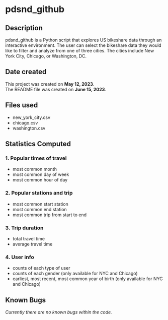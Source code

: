 # pdsnd_github

## Description
pdsnd_github is a Python script that explores US bikeshare data through an interactive environment. The user can select the bikeshare data they would like to filter and analyze from one of three cities. The cities include New York City, Chicago, or Washington, DC. 


## Date created
This project was created on **May 12, 2023**. <br>
The README file was created on **June 15, 2023**.

## Files used
- new_york_city.csv
- chicago.csv
- washington.csv
## Statistics Computed
### **1. Popular times of travel**
- most common month
- most common day of week
- most common hour of day

### **2.  Popular stations and trip**
- most common start station
- most common end station
- most common trip from start to end
### **3.  Trip duration**
- total travel time
- average travel time
### **4.  User info**
- counts of each type of user
- counts of each gender (only available for NYC and Chicago)
- earliest, most recent, most common year of birth (only available for NYC and Chicago)
## Known Bugs
_Currently there are no known bugs within the code._
